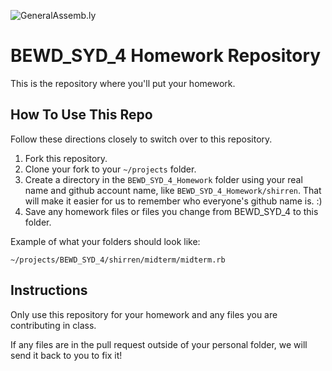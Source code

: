 ![GeneralAssemb.ly](https://github.com/generalassembly/ga-ruby-on-rails-for-devs/raw/master/images/ga.png "GeneralAssemb.ly")

BEWD_SYD_4 Homework Repository
=============================

This is the repository where you'll put your homework.

How To Use This Repo
-----------------------

Follow these directions closely to switch over to this repository.

1. Fork this repository.
2. Clone your fork to your ```~/projects``` folder.
3. Create a directory in the ```BEWD_SYD_4_Homework``` folder using your real name and github account name, like ```BEWD_SYD_4_Homework/shirren```. That will make it easier for us to remember who everyone's github name is. :)
4. Save any homework files or files you change from BEWD_SYD_4 to this folder.

Example of what your folders should look like:

```
~/projects/BEWD_SYD_4/shirren/midterm/midterm.rb
```

Instructions
-------------

Only use this repository for your homework and any files you are contributing in class.

If any files are in the pull request outside of your personal folder, we will send it back to you to fix it!
